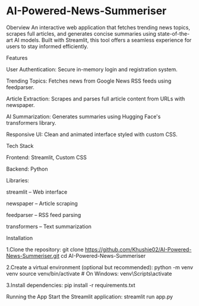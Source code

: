 # AI-Powered-News-Summeriser

Oberview
An interactive web application that fetches trending news topics, scrapes full articles, and generates concise summaries using state-of-the-art AI models. Built with Streamlit, this tool offers a seamless experience for users to stay informed efficiently.

Features

User Authentication: Secure in-memory login and registration system.

Trending Topics: Fetches news from Google News RSS feeds using feedparser.

Article Extraction: Scrapes and parses full article content from URLs with newspaper.

AI Summarization: Generates summaries using Hugging Face's transformers library.

Responsive UI: Clean and animated interface styled with custom CSS.


Tech Stack

Frontend: Streamlit, Custom CSS

Backend: Python

Libraries:

streamlit – Web interface

newspaper – Article scraping

feedparser – RSS feed parsing

transformers – Text summarization



Installation

1.Clone the repository:
git clone https://github.com/Khushie02/AI-Powered-News-Summeriser.git
cd AI-Powered-News-Summeriser


2.Create a virtual environment (optional but recommended):
python -m venv venv
source venv/bin/activate  # On Windows: venv\Scripts\activate


3.Install dependencies:
pip install -r requirements.txt


Running the App
Start the Streamlit application:
streamlit run app.py

